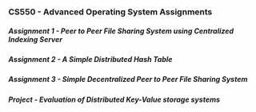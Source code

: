 <h3>CS550 - Advanced Operating System Assignments</h3>
<h5>Assignment 1 - Peer to Peer File Sharing System using Centralized Indexing Server</h5>
<h5>Assignment 2 - A Simple Distributed Hash Table</h5>
<h5>Assignment 3 - Simple Decentralized Peer to Peer File Sharing System</h5>
<h5>Project - Evaluation of Distributed Key-Value storage systems</h5>
